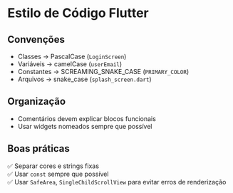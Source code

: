 # Estilo de Código Flutter

## Convenções
- Classes → PascalCase (`LoginScreen`)
- Variáveis → camelCase (`userEmail`)
- Constantes → SCREAMING_SNAKE_CASE (`PRIMARY_COLOR`)
- Arquivos → snake_case (`splash_screen.dart`)

## Organização
- Comentários devem explicar blocos funcionais
- Usar widgets nomeados sempre que possível

## Boas práticas
✅ Separar cores e strings fixas  
✅ Usar `const` sempre que possível  
✅ Usar `SafeArea`, `SingleChildScrollView` para evitar erros de renderização
